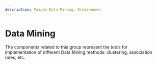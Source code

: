 ```yaml
---
description: Раздел Data Mining. Оглавление.
---
```


# Data Mining

The components related to this group represent the tools for implementation of different Data Mining methods: clustering, association rules, etc.
